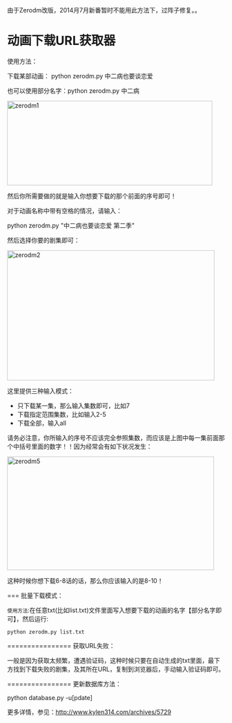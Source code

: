 由于Zerodm改版，2014月7月新番暂时不能用此方法下，过阵子修复。。

动画下载URL获取器
================

使用方法：

下载某部动画：
python zerodm.py 中二病也要谈恋爱

也可以使用部分名字：python zerodm.py 中二病

<img src="http://www.kylen314.com/wp-content/uploads/2014/03/zerodm1.png" alt="zerodm1" width="475" height="195" class="aligncenter size-full wp-image-5736" />


然后你所需要做的就是输入你想要下载的那个前面的序号即可！

对于动画名称中带有空格的情况，请输入：

python zerodm.py "中二病也要谈恋爱 第二季"

然后选择你要的剧集即可：

<img src="http://www.kylen314.com/wp-content/uploads/2014/03/zerodm2.png" alt="zerodm2" width="480" height="300" class="aligncenter size-full wp-image-5737" />

这里提供三种输入模式：

<ul>
	<li>只下载某一集，那么输入集数即可，比如7</li>
	<li>下载指定范围集数，比如输入2-5</li>
	<li>下载全部，输入all</li>
</ul>

请务必注意，你所输入的序号不应该完全参照集数，而应该是上图中每一集前面那个中括号里面的数字！！因为经常会有如下状况发生：

<img src="http://www.kylen314.com/wp-content/uploads/2014/03/zerodm5.png" alt="zerodm5" width="479" height="262" class="aligncenter size-full wp-image-5741" />

这种时候你想下载6-8话的话，那么你应该输入的是8-10！


===
批量下载模式：

`使用方法`:在任意txt(比如list.txt)文件里面写入想要下载的动画的名字【部分名字即可】，然后运行:
```
python zerodm.py list.txt
```

================
获取URL失败：

一般是因为获取太频繁，遭遇验证码，这种时候只要在自动生成的txt里面，最下方找到下载失败的剧集，及其所在URL，复制到浏览器后，手动输入验证码即可。

================
更新数据库方法：

python database.py -u[pdate]


更多详情，参见：http://www.kylen314.com/archives/5729
